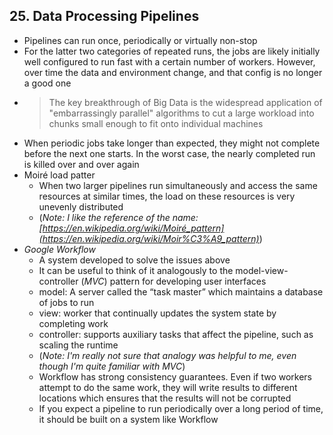 ## 25. Data Processing Pipelines

- Pipelines can run once, periodically or virtually non-stop
- For the latter two categories of repeated runs, the jobs are likely initially well configured to run fast with a certain number of workers. However, over time the data and environment change, and that config is no longer a good one
- > The key breakthrough of Big Data is the widespread application of "embarrassingly parallel" algorithms to cut a large workload into chunks small enough to fit onto individual machines
- When periodic jobs take longer than expected, they might not complete before the next one starts. In the worst case, the nearly completed run is killed over and over again
- Moiré load patter
    - When two larger pipelines run simultaneously and access the same resources at similar times, the load on these resources is very unevenly distributed
    - (*Note: I like the reference of the name: [https://en.wikipedia.org/wiki/Moiré_pattern](https://en.wikipedia.org/wiki/Moir%C3%A9_pattern)*)
- *Google Workflow*
    - A system developed to solve the issues above
    - It can be useful to think of it analogously to the model-view-controller (*MVC*) pattern for developing user interfaces
    - model: A server called the “task master” which maintains a database of jobs to run
    - view: worker that continually updates the system state by completing work
    - controller: supports auxiliary tasks that affect the pipeline, such as scaling the runtime
    - (*Note: I'm really not sure that analogy was helpful to me, even though I'm quite familiar with MVC*)
    - Workflow has strong consistency guarantees. Even if two workers attempt to do the same work, they will write results to different locations which ensures that the results will not be corrupted
    - If you expect a pipeline to run periodically over a long period of time, it should be built on a system like Workflow
